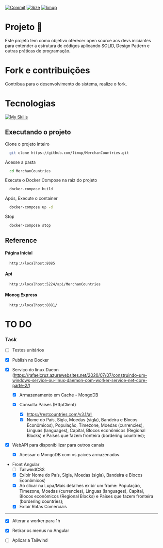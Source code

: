 [![Commit](https://img.shields.io/github/commit-activity/m/limup/MerchanCountries)](https://img.shields.io/github/commit-activity/y/limup/MerchanCountries)
[![Size](https://img.shields.io/github/repo-size/limup/MerchanCountries)](https://img.shields.io/github/repo-size/limup/MerchanCountries)
[![limup](https://img.shields.io/github/followers/limup?style=plastic)](https://img.shields.io/github/followers/limup?style=social)

# Projeto 👋
Este projeto tem como objetivo oferecer open source aos devs iniciantes para entender a estrutura de códigos aplicando SOLID, Design Pattern e outras práticas de programação.

# Fork e contribuições
Contribua para o desenvolvimento do sistema, realize o fork.

# Tecnologias
[![My Skills](https://skillicons.dev/icons?i=cs,dotnet,angular,docker,mongodb)](https://skillicons.dev)

## Executando o projeto

Clone o projeto inteiro

```bash
  git clone https://github.com/limup/MerchanCountries.git
```

Acesse a pasta

```bash
  cd MerchanCountries
```

Execute o Docker Compose na raiz do projeto

```bash
  docker-compose build
```

Após, Execute o container

```bash
  docker-compose up -d
```

Stop

```bash
  docker-compose stop
```

## Reference

#### Página Inicial

```http
  http://localhost:8085
```

#### Api

```http
  http://localhost:5224/api/MerchanCountries
```

#### Monog Express

```http
  http://localhost:8081/
```

# TO DO

### Task

- [ ] Testes unitários
- [x] Publish no Docker

- [x] Serviço do linux Daeon (https://rafaelcruz.azurewebsites.net/2020/07/07/construindo-um-windows-service-ou-linux-daemon-com-worker-service-net-core-parte-2/)
	- [x] Armazenamento em Cache - MongoDB
	
	- [x] Consulta Paises (HttpClient)
		- [x] https://restcountries.com/v3.1/all
		- [x] Nome do País, Sigla, Moedas (sigla), Bandeira e Blocos Econômicos), População, Timezone, Moedas (currencies), Línguas (languages), Capital, Blocos econômicos (Regional Blocks) e Países que fazem fronteira (bordering countries);

- [x] WebAPI para disponibilizar para outros canais
	- [x] Acessar o MongoDB com os paices armazenados

- Front Angular
	- [ ] TailwindCSS
	- [x] Exibir Nome do País, Sigla, Moedas (sigla), Bandeira e Blocos 
Econômicos)
	- [x] Ao clicar na Lupa/Mais detalhes exibir um frame: População, Timezone, Moedas (currencies), Línguas (languages), Capital, Blocos econômicos (Regional Blocks) e Países que fazem fronteira (bordering countries);
	- [x] Exibir Rotas Comerciais

-----------------------------------------------

- [x] Alterar a worker para 1h
- [x] Retirar os menus no Angular
- [ ] Aplicar a Tailwind

